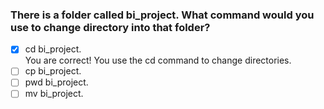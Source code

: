 ### There is a folder called bi_project. What command would you use to change directory into that folder?

- [x] cd bi_project. <br>
      You are correct! You use the cd command to change directories.
- [ ] cp bi_project.
- [ ] pwd bi_project.
- [ ] mv bi_project.
